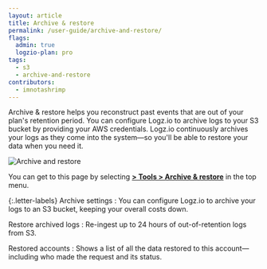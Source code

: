 ```yaml
---
layout: article
title: Archive & restore
permalink: /user-guide/archive-and-restore/
flags:
  admin: true
  logzio-plan: pro
tags:
  - s3
  - archive-and-restore
contributors:
  - imnotashrimp
---
```


Archive & restore helps you reconstruct past events that are out of your plan's retention period.
You can configure Logz.io to archive logs to your S3 bucket by providing your AWS credentials.
Logz.io continuously archives your logs as they come into the system—so you'll be able to restore your data when you need it.

![Archive and restore]({{site.baseurl}}/images/archive-and-restore/archive-and-restore-annotated.png)

You can get to this page by selecting
[**<i class="li li-gear"></i> > Tools > Archive & restore**](https://app.logz.io/#/dashboard/tools/archive-and-restore) in the top menu.


{:.letter-labels}
Archive settings
: You can configure Logz.io to archive your logs to an S3 bucket, keeping your overall costs down.

Restore archived logs
: Re-ingest up to 24 hours of out-of-retention logs from S3.

Restored accounts
: Shows a list of all the data restored to this account—including who made the request and its status.
